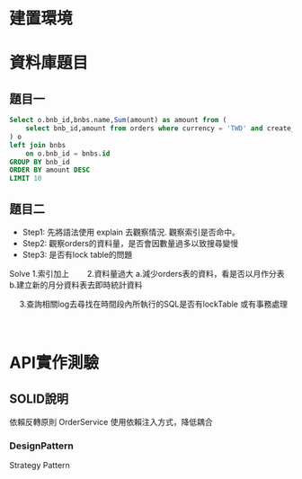 # 建置環境




# 資料庫題目

## 題目一

```sql
Select o.bnb_id,bnbs.name,Sum(amount) as amount from (
    select bnb_id,amount from orders where currency = 'TWD' and create_at >= 1682870400 and create_at < 1685548800
) o 
left join bnbs
    on o.bnb_id = bnbs.id
GROUP BY bnb_id
ORDER BY amount DESC
LIMIT 10
```

## 題目二

 * Step1: 先將語法使用 explain 去觀察情況. 觀察索引是否命中。
 * Step2: 觀察orders的資料量，是否會因數量過多以致搜尋變慢
 * Step3: 是否有lock table的問題


 Solve
    1.索引加上
　　2.資料量過大
        a.減少orders表的資料，看是否以月作分表
        b.建立新的月分資料表去即時統計資料

　  3.查詢相關log去尋找在時間段內所執行的SQL是否有lockTable 或有事務處理　

　


# API實作測驗

## SOLID說明


依賴反轉原則
    OrderService 使用依賴注入方式，降低耦合

### DesignPattern
Strategy Pattern
    
